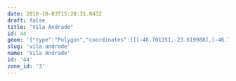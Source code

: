 ```yaml
---
date: 2018-10-03T15:28:31.043Z
draft: false
title: "Vila Andrade"
id: 44
geom: '{"type":"Polygon","coordinates":[[[-46.701351,-23.619988],[-46.701687,-23.6198],[-46.701965,-23.619444],[-46.702039,-23.619086],[-46.701947,-23.6183],[-46.702072,-23.618089],[-46.702329,-23.617937],[-46.703655,-23.617682],[-46.706987,-23.617404],[-46.712358,-23.616738],[-46.712615,-23.616514],[-46.713438,-23.615403],[-46.713938,-23.614479],[-46.71412,-23.613938],[-46.71431,-23.613893],[-46.714815,-23.614033],[-46.715193,-23.61391],[-46.716514,-23.612813],[-46.717492,-23.611856],[-46.717964,-23.611606],[-46.718759,-23.611404],[-46.7194,-23.611391],[-46.719797,-23.611449],[-46.720814,-23.612018],[-46.72163,-23.612126],[-46.728087,-23.611547],[-46.728517,-23.612002],[-46.730789,-23.613635],[-46.731158,-23.614067],[-46.731534,-23.614811],[-46.732863,-23.61467],[-46.733367,-23.614735],[-46.734144,-23.614952],[-46.734067,-23.615103],[-46.735503,-23.61665],[-46.735892,-23.616925],[-46.736204,-23.617003],[-46.736604,-23.617036],[-46.736981,-23.616944],[-46.739826,-23.615628],[-46.740684,-23.615118],[-46.7408,-23.614954],[-46.741692,-23.614993],[-46.742345,-23.615392],[-46.742561,-23.615383],[-46.742591,-23.615229],[-46.746205,-23.614984],[-46.746345,-23.615126],[-46.746393,-23.615452],[-46.746514,-23.615651],[-46.748659,-23.617011],[-46.749769,-23.617173],[-46.741341,-23.634113],[-46.741611,-23.634458],[-46.74187,-23.635627],[-46.743235,-23.637464],[-46.743899,-23.6381],[-46.74486,-23.638846],[-46.745009,-23.6391],[-46.745051,-23.6394],[-46.746123,-23.639517],[-46.746536,-23.639648],[-46.746776,-23.639802],[-46.746967,-23.640106],[-46.747057,-23.640523],[-46.746928,-23.640483],[-46.74647,-23.640598],[-46.745875,-23.64098],[-46.743164,-23.641839],[-46.742556,-23.6419],[-46.741771,-23.641779],[-46.741351,-23.641909],[-46.74011,-23.642061],[-46.739735,-23.642151],[-46.739394,-23.642318],[-46.736481,-23.642805],[-46.735016,-23.643199],[-46.731743,-23.643765],[-46.730137,-23.644184],[-46.72827,-23.644268],[-46.726358,-23.644469],[-46.725794,-23.642419],[-46.72516,-23.641036],[-46.72468,-23.640315],[-46.721,-23.636227],[-46.72064,-23.635909],[-46.712029,-23.626709],[-46.711122,-23.625898],[-46.710205,-23.625362],[-46.709359,-23.624953],[-46.706255,-23.623751],[-46.704981,-23.623334],[-46.703673,-23.622693],[-46.702592,-23.621822],[-46.701696,-23.620772],[-46.701351,-23.619988]]]}'
slug: 'vila-andrade'
name: 'Vila Andrade'
id: '44'
zone_id: '3'
---
```

		
